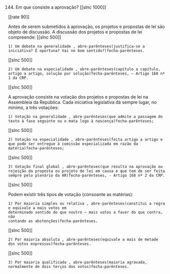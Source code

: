 144. Em que consiste a aprovação?
[[slnc 1000]]

[[rate 90]]

Antes de serem submetidos à aprovação, os projetos e propostas de lei são objeto de discussão.
A discussão dos projetos e propostas de lei compreende:
[[slnc 500]]

    1) Um debate na generalidade , abre-parênteses(justifica-se a iniciativa? É oportuna? Vai no bom sentido?)fecha-parênteses.
[[slnc 500]]

    2) Um debate na especialidade , abre-parênteses(capítulo a capítulo, artigo a artigo, solução por solução)fecha-parênteses, – Artigo 168 nº 1 da CRP.
[[slnc 500]]


A aprovação consiste na votação dos projetos e propostas de lei na Assembleia da República. Cada iniciativa legislativa dá sempre lugar, no mínimo, a três votações:

    1) Votação na generalidade , abre-parênteses(que admite a passagem do texto à fase seguinte ou o mata logo à nascença)fecha-parênteses;
[[slnc 500]]

    2) Votação na especialidade , abre-parênteses(feita artigo a artigo e que pode ser entregue à comissão especializada em razão da matéria)fecha-parênteses;
[[slnc 500]]

    3) Votação final global , abre-parênteses(que resulta na aprovação ou rejeição da proposta ou projeto de lei em causa e que tem de ser feita sempre pelo plenário da AR)fecha-parênteses, - Artigo 168 nº 2 da CRP.
[[slnc 500]]

Podem existir três tipos de votação (consoante as matérias):

    1) Por maioria simples ou relativa , abre-parênteses(constitui a regra e equivale a mais votos em
    determinado sentido do que noutro – mais votos a favor do que contra, não
    contando as abstenções)fecha-parênteses.
[[slnc 500]]

    2) Por maioria absoluta , abre-parênteses(equivale a mais de metade dos votos expressos)fecha-parênteses.
[[slnc 500]]

    3) Por maioria qualificada , abre-parênteses(maioria agravada, normalmente de dois terços dos votos)fecha-parênteses.
